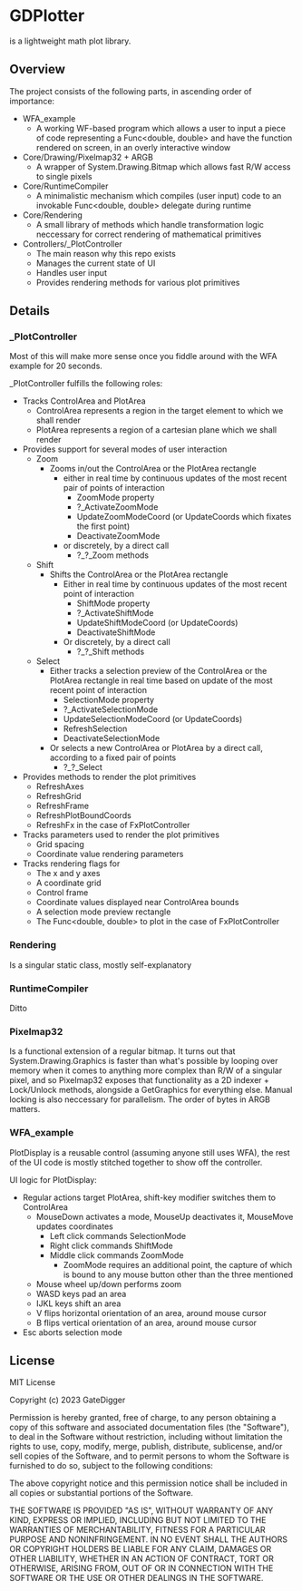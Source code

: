 # GDPlotter
is a lightweight math plot library.

## Overview
The project consists of the following parts, in ascending order of importance:
  - WFA_example
    - A working WF-based program which allows a user to input a piece of code representing a Func<double, double> and have the function rendered on screen, in an overly interactive window
  - Core/Drawing/Pixelmap32 + ARGB
    - A wrapper of System.Drawing.Bitmap which allows fast R/W access to single pixels
  - Core/RuntimeCompiler
    - A minimalistic mechanism which compiles (user input) code to an invokable Func<double, double> delegate during runtime
  - Core/Rendering
    - A small library of methods which handle transformation logic neccessary for correct rendering of mathematical primitives
  - Controllers/_PlotController
    - The main reason why this repo exists
    - Manages the current state of UI
    - Handles user input
    - Provides rendering methods for various plot primitives
   
## Details
### _PlotController
Most of this will make more sense once you fiddle around with the WFA example for 20 seconds.

_PlotController fulfills the following roles:
  - Tracks ControlArea and PlotArea
    - ControlArea represents a region in the target element to which we shall render
    - PlotArea represents a region of a cartesian plane which we shall render
  - Provides support for several modes of user interaction
    - Zoom
      - Zooms in/out the ControlArea or the PlotArea rectangle
        - either in real time by continuous updates of the most recent pair of points of interaction
          - ZoomMode property
          - ?_ActivateZoomMode
          - UpdateZoomModeCoord (or UpdateCoords which fixates the first point)
          - DeactivateZoomMode
        - or discretely, by a direct call
          - ?_?_Zoom methods
    - Shift
      - Shifts the ControlArea or the PlotArea rectangle
        - Either in real time by continuous updates of the most recent point of interaction
          - ShiftMode property
          - ?_ActivateShiftMode
          - UpdateShiftModeCoord (or UpdateCoords)
          - DeactivateShiftMode
        - Or discretely, by a direct call
          - ?_?_Shift methods
    - Select
      - Either tracks a selection preview of the ControlArea or the PlotArea rectangle in real time based on update of the most recent point of interaction
        - SelectionMode property
        - ?_ActivateSelectionMode
        - UpdateSelectionModeCoord (or UpdateCoords)
        - RefreshSelection
        - DeactivateSelectionMode
      - Or selects a new ControlArea or PlotArea by a direct call, according to a fixed pair of points
        - ?_?_Select
  - Provides methods to render the plot primitives
    - RefreshAxes
    - RefreshGrid
    - RefreshFrame
    - RefreshPlotBoundCoords
    - RefreshFx in the case of FxPlotController
  - Tracks parameters used to render the plot primitives
    - Grid spacing
    - Coordinate value rendering parameters
  - Tracks rendering flags for
    - The x and y axes
    - A coordinate grid
    - Control frame
    - Coordinate values displayed near ControlArea bounds
    - A selection mode preview rectangle
    - The Func<double, double> to plot in the case of FxPlotController
### Rendering
Is a singular static class, mostly self-explanatory
### RuntimeCompiler
Ditto
### Pixelmap32
Is a functional extension of a regular bitmap. It turns out that System.Drawing.Graphics is faster than what's possible by looping over memory when it comes to anything more complex than R/W of a singular pixel, and so Pixelmap32 exposes that functionality as a 2D indexer + Lock/Unlock methods, alongside a GetGraphics for everything else.
Manual locking is also neccessary for parallelism. The order of bytes in ARGB matters.
### WFA_example
PlotDisplay is a reusable control (assuming anyone still uses WFA), the rest of the UI code is mostly stitched together to show off the controller.

UI logic for PlotDisplay:
  - Regular actions target PlotArea, shift-key modifier switches them to ControlArea
    - MouseDown activates a mode, MouseUp deactivates it, MouseMove updates coordinates
      - Left click commands SelectionMode
      - Right click commands ShiftMode
      - Middle click commands ZoomMode
        - ZoomMode requires an additional point, the capture of which is bound to any mouse button other than the three mentioned
    - Mouse wheel up/down performs zoom
    - WASD keys pad an area
    - IJKL keys shift an area
    - V flips horizontal orientation of an area, around mouse cursor
    - B flips vertical orientation of an area, around mouse cursor
- Esc aborts selection mode

## License

MIT License

Copyright (c) 2023 GateDigger

Permission is hereby granted, free of charge, to any person obtaining a copy
of this software and associated documentation files (the "Software"), to deal
in the Software without restriction, including without limitation the rights
to use, copy, modify, merge, publish, distribute, sublicense, and/or sell
copies of the Software, and to permit persons to whom the Software is
furnished to do so, subject to the following conditions:

The above copyright notice and this permission notice shall be included in all
copies or substantial portions of the Software.

THE SOFTWARE IS PROVIDED "AS IS", WITHOUT WARRANTY OF ANY KIND, EXPRESS OR
IMPLIED, INCLUDING BUT NOT LIMITED TO THE WARRANTIES OF MERCHANTABILITY,
FITNESS FOR A PARTICULAR PURPOSE AND NONINFRINGEMENT. IN NO EVENT SHALL THE
AUTHORS OR COPYRIGHT HOLDERS BE LIABLE FOR ANY CLAIM, DAMAGES OR OTHER
LIABILITY, WHETHER IN AN ACTION OF CONTRACT, TORT OR OTHERWISE, ARISING FROM,
OUT OF OR IN CONNECTION WITH THE SOFTWARE OR THE USE OR OTHER DEALINGS IN THE
SOFTWARE.

